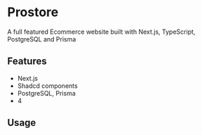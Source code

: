 # Prostore

A full featured Ecommerce website built with Next.js, TypeScript, PostgreSQL and Prisma

<!--screetshot-->

## Features

- Next.js 
- Shadcd components 
- PostgreSQL, Prisma
- 4

## Usage

